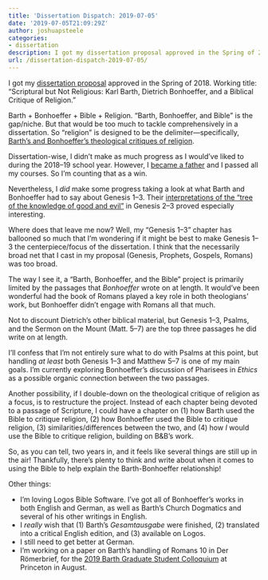 ```yaml
---
title: 'Dissertation Dispatch: 2019-07-05'
date: '2019-07-05T21:09:29Z'
author: joshuapsteele
categories:
- dissertation
description: I got my dissertation proposal approved in the Spring of 2018.
url: /dissertation-dispatch-2019-07-05/
---
```

I got my [dissertation proposal](https://joshuapsteele.com/heres-the-elevator-pitch-for-my-dissertation-proposal-scriptural-but-not-religious/) approved in the Spring of 2018. Working title: “Scriptural but Not Religious: Karl Barth, Dietrich Bonhoeffer, and a Biblical Critique of Religion.”

Barth + Bonhoeffer + Bible + Religion. “Barth, Bonhoeffer, and Bible” is the gap/niche. But that would be too much to tackle comprehensively in a dissertation. So “religion” is designed to be the delimiter—specifically, [Barth’s and Bonhoeffer’s theological critiques of religion](https://joshuapsteele.com/to-be-or-not-to-be-religious-a-clarification-of-karl-barths-and-dietrich-bonhoeffers-divergence-and-convergence-regarding-religion/).

Dissertation-wise, I didn’t make as much progress as I would’ve liked to during the 2018–19 school year. However, I [became a father](https://joshuapsteele.com/eva-joy-steele-a-birth-story/) and I passed all my courses. So I’m counting that as a win.

Nevertheless, I *did* make some progress taking a look at what Barth and Bonhoeffer had to say about Genesis 1–3. Their [interpretations of the “tree of the knowledge of good and evil”](https://joshuapsteele.com/the-tree-of-religion-karl-barth-and-dietrich-bonhoeffer-on-the-tree-of-knowledge-in-genesis-24-324/) in Genesis 2–3 proved especially interesting.

Where does that leave me now? Well, my “Genesis 1–3” chapter has ballooned so much that I’m wondering if it might be best to make Genesis 1–3 the centerpiece/focus of the dissertation. I think that the necessarily broad net that I cast in my proposal (Genesis, Prophets, Gospels, Romans) was too broad.

The way I see it, a “Barth, Bonhoeffer, and the Bible” project is primarily limited by the passages that *Bonhoeffer* wrote on at length. It would’ve been wonderful had the book of Romans played a key role in both theologians’ work, but Bonhoeffer didn’t engage with Romans all that much.

Not to discount Dietrich’s other biblical material, but Genesis 1–3, Psalms, and the Sermon on the Mount (Matt. 5–7) are the top three passages he did write on at length.

I’ll confess that I’m not entirely sure what to do with Psalms at this point, but handling *at least* both Genesis 1–3 and Matthew 5–7 is one of my main goals. I’m currently exploring Bonhoeffer’s discussion of Pharisees in *Ethics* as a possible organic connection between the two passages.

Another possibility, if I double-down on the theological critique of religion as a focus, is to restructure the project. Instead of each chapter being devoted to a passage of Scripture, I could have a chapter on (1) how Barth used the Bible to critique religion, (2) how Bonhoeffer used the Bible to critique religion, (3) similarities/differences between the two, and (4) how *I* would use the Bible to critique religion, building on B&amp;B’s work.

So, as you can tell, two years in, and it feels like several things are still up in the air! Thankfully, there’s plenty to think and write about when it comes to using the Bible to help explain the Barth-Bonhoeffer relationship!

Other things:

- I’m loving Logos Bible Software. I’ve got all of Bonhoeffer’s works in both English and German, as well as Barth’s Church Dogmatics and several of his other writings in English.
- I *really* wish that (1) Barth’s *Gesamtausgabe* were finished, (2) translated into a critical English edition, and (3) available on Logos.
- I still need to get better at German.
- I’m working on a paper on Barth’s handling of Romans 10 in Der Römerbrief, for the [2019 Barth Graduate Student Colloquium](http://barth.ptsem.edu/event/2019-barth-graduate-student-colloquium) at Princeton in August.